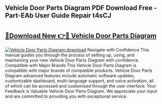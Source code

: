 ## Vehicle Door Parts Diagram PDF Download Free - Part-EAb User Guide Repair t4sCJ

# <h2><a href="http://dfp4fbw.blite.top/?on=Vehicle+Door+Parts+Diagram">🔗Download New 👉🔴 Vehicle Door Parts Diagram</a></h2>

[![Vehicle Door Parts Diagram download](https://i.imgur.com/lujVjoI.png)](http://dfp4fbw.blite.top/?on=Vehicle+Door+Parts+Diagram)
Navigate with Confidence This manual guides you through the process of setting up, using, and maintaining your new Vehicle Door Parts Diagram with confidence. Compatible with Major Brands This Vehicle Door Parts Diagram is compatible with major brands of compatible products. Vehicle Door Parts Diagram advanced features include automatic software updates, customizable dashboard, multi-language support, and voice activation, all of which can be accessed and customized through the user interface. Your Feedback is Valuable Vehicle Door Parts Diagram. We appreciate your input and are committed to providing you with exceptional service.
